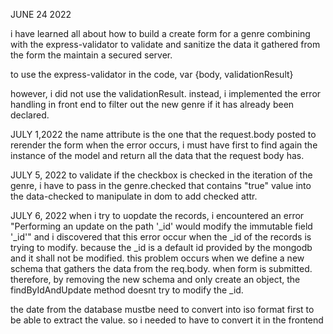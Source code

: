 JUNE 24 2022

i have learned all about how to build a create form for a genre combining with the express-validator to validate and sanitize the data it gathered from the form the maintain a secured server.

to use the express-validator in the code,
var {body, validationResult}

however, i did not use the validationResult. instead, i implemented the error handling in front end to filter out the new genre if it has already been declared.

JULY 1,2022
the name attribute is the one that the request.body posted
to rerender the form when the error occurs, i must have first to find again the instance of the model and return all the data that the request body has.

JULY 5, 2022
to validate if the checkbox is checked in the iteration of the genre, i have to pass in the genre.checked that contains "true" value into the data-checked to manipulate in dom to add checked attr.

JULY 6, 2022
when i try to uopdate the records, i encountered an error "Performing an update on the path '\_id' would modify the immutable field '\_id'" and i discovered that this error occur when the \_id of the records is trying to modify. because the \_id is a default id provided by the mongodb and it shall not be modified. this problem occurs when we define a new schema that gathers the data from the req.body. when form is submitted. therefore, by removing the new schema and only create an object, the findByIdAndUpdate method doesnt try to modify the \_id.

the date from the database mustbe need to convert into iso format first to be able to extract the value. so i needed to have to convert it in the frontend
